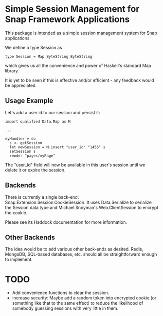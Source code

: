 # Simple Session Management for Snap Framework Applications

This package is intended as a simple session management system for Snap
applications.


We define a type Session as

    type Session = Map ByteString ByteString

which gives us all the convenience and power of Haskell's standard Map library.

It is yet to be seen if this is effective and/or efficient - any feedback would
be appreciated.

## Usage Example

Let's add a user id to our session and persist it:

    import qualified Data.Map as M

    ...

    myHandler = do
      s <- getSession
      let newSession = M.insert "user_id" "1456" s
      setSession s
      render "pages/myPage"

The "user_id" field will now be available in this user's session until we
delete it or expire the session.

## Backends

There is currently a single back-end: Snap.Extension.Session.CookieSession. It
uses Data.Serialize to serialize the Session data type and Michael Snoyman's
Web.ClientSession to encrypt the cookie. 

Please see its Haddock documentation for more information.


## Other Backends

The idea would be to add various other back-ends as desired. Redis, MongoDB,
SQL-based databases, etc. should all be straightforward enough to implement.


# TODO

* Add convenience functions to clear the session.
* Increase security: Maybe add a random token into encrypted cookie (or
  something like that to the same effect) to reduce the likelihood of somebody
  guessing sessions with very little in them. 
